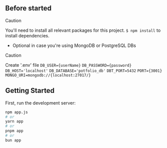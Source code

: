 ## Before started
> [!CAUTION]
> You'll need to install all relevant packages for this project.
> ```$ npm install``` to install dependencies.


 * Optional in case you're using MongoDB or PostgreSQL DBs 
  > [!CAUTION]
  > Create '.env' file 
> ``` DB_USER={userName} ```
> ``` DB_PASSWORD={password} ```
> ``` DB_HOST='localhost' ```
> ``` DB_DATABASE='potfolio_db' ```
> ``` DBT_PORT=5432 ```
> ``` PORT={3001} ```
> ``` MONGO_URI=mongodb://{localhost:27017/} ```

## Getting Started

First, run the development server:

```bash
npm app.js
# or
yarn app
# or
pnpm app
# or
bun app
```
